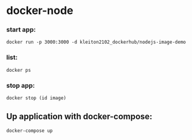 # docker-node

### start app: 
```
docker run -p 3000:3000 -d kleiton2102_dockerhub/nodejs-image-demo
```
### list: 
```
docker ps
```
### stop app: 
```
docker stop (id image)
```

## Up application with docker-compose:
```
docker-compose up
```
